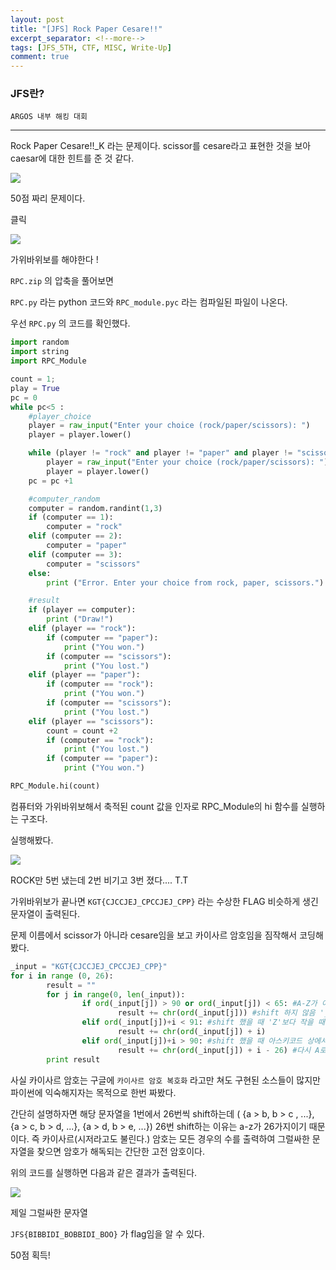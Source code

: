 ```yaml
---
layout: post
title: "[JFS] Rock Paper Cesare!!"
excerpt_separator: <!--more-->
tags: [JFS_5TH, CTF, MISC, Write-Up]
comment: true
---
```


### JFS란?
	ARGOS 내부 해킹 대회

***

Rock Paper Cesare!!_K 라는 문제이다. scissor를 cesare라고 표현한 것을 보아 caesar에 대한 힌트를 준 것 같다.

<!--more-->

![]({{site.baseurl}}/images/2018-12-10-JFS-RockPaperCesare/00.PNG)

50점 짜리 문제이다.

클릭




![]({{site.baseurl}}/images/2018-12-10-JFS-RockPaperCesare/01.PNG)

가위바위보를 해야한다 !



`RPC.zip` 의 압축을 풀어보면

`RPC.py` 라는 python 코드와  `RPC_module.pyc` 라는 컴파일된 파일이 나온다.



우선 `RPC.py` 의 코드를 확인했다.

```py
import random
import string
import RPC_Module

count = 1;
play = True
pc = 0
while pc<5 :
    #player_choice
    player = raw_input("Enter your choice (rock/paper/scissors): ")
    player = player.lower()

    while (player != "rock" and player != "paper" and player != "scissors"):
        player = raw_input("Enter your choice (rock/paper/scissors): ")
        player = player.lower()
    pc = pc +1

    #computer_random
    computer = random.randint(1,3)
    if (computer == 1):
        computer = "rock"
    elif (computer == 2):
        computer = "paper"
    elif (computer == 3):
        computer = "scissors"
    else:
        print ("Error. Enter your choice from rock, paper, scissors.")

    #result
    if (player == computer):
        print ("Draw!")
    elif (player == "rock"):
        if (computer == "paper"):
            print ("You won.")
        if (computer == "scissors"):
            print ("You lost.")
    elif (player == "paper"):
        if (computer == "rock"):
            print ("You won.")
        if (computer == "scissors"):
            print ("You lost.")
    elif (player == "scissors"):
        count = count +2
        if (computer == "rock"):
            print ("You lost.")
        if (computer == "paper"):
            print ("You won.")

RPC_Module.hi(count)
```



컴퓨터와 가위바위보해서 축적된 count 값을 인자로 RPC_Module의 hi 함수를 실행하는 구조다.

실행해봤다.

![]({{site.baseurl}}/images/2018-12-10-JFS-RockPaperCesare/02.PNG)

ROCK만 5번 냈는데 2번 비기고 3번 졌다.... T.T



가위바위보가 끝나면 `KGT{CJCCJEJ_CPCCJEJ_CPP}` 라는 수상한 FLAG 비슷하게 생긴 문자열이 출력된다.

문제 이름에서 scissor가 아니라 cesare임을 보고 카이사르 암호임을 짐작해서 코딩해봤다.



```py
_input = "KGT{CJCCJEJ_CPCCJEJ_CPP}"
for i in range (0, 26):
        result = ""
        for j in range(0, len(_input)):
                if ord(_input[j]) > 90 or ord(_input[j]) < 65: #A-Z가 아닌 문자는
                        result += chr(ord(_input[j])) #shift 하지 않음 '_', '{', '}'
                elif ord(_input[j])+i < 91: #shift 했을 때 'Z'보다 작을 때 정상 출력
                        result += chr(ord(_input[j]) + i)
                elif ord(_input[j])+i > 90: #shift 했을 때 아스키코드 상에서 A-Z를 벗어나면
                        result += chr(ord(_input[j]) + i - 26) #다시 A로 돌아와서 result에 추가
        print result
```



사실 카이사르 암호는 구글에 `카이사르 암호 복호화` 라고만 쳐도 구현된 소스들이 많지만 파이썬에 익숙해지자는 목적으로 한번 짜봤다.



간단히 설명하자면 해당 문자열을 1번에서 26번씩 shift하는데 ( {a > b, b > c , ...}, {a > c, b > d, ...}, {a > d, b > e, ...})  26번 shift하는 이유는 a-z가 26가지이기 때문이다. 즉 카이사르(시저라고도 불린다.) 암호는 모든 경우의 수를 출력하여 그럴싸한 문자열을 찾으면 암호가 해독되는 간단한 고전 암호이다.



위의 코드를 실행하면 다음과 같은 결과가 출력된다.

![]({{site.baseurl}}/images/2018-12-10-JFS-RockPaperCesare/03.PNG)



제일 그럴싸한 문자열

`JFS{BIBBIDI_BOBBIDI_BOO}` 가 flag임을 알 수 있다.



50점 획득!
